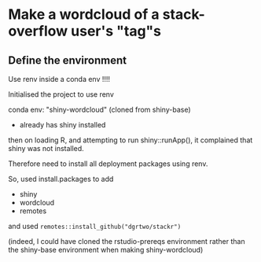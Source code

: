 # Make a wordcloud of a stack-overflow user's "tag"s

## Define the environment

Use renv inside a conda env !!!!

Initialised the project to use renv

conda env: "shiny-wordcloud" (cloned from shiny-base)
- already has shiny installed

then on loading R, and attempting to run shiny::runApp(), it complained that
shiny was not installed.

Therefore need to install all deployment packages using renv.

So, used install.packages to add
- shiny
- wordcloud
- remotes

and used `remotes::install_github("dgrtwo/stackr")`

(indeed, I could have cloned the rstudio-prereqs environment rather than the
shiny-base environment when making shiny-wordcloud)
